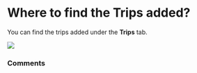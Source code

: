 # Where to find the Trips added?

<p class="no-margin">You can find the trips added under the <b>Trips</b> tab.</p>
<p class="no-margin"></p>
<div class="intercom-container"><img src="https://teams-pro.intercom-attachments-1.com/i/o/664843550/613390a471bfa5d10ef744b9/where_to_find_the_trips_added.png"></div>

### Comments

<Commentaire />